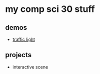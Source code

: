 # my comp sci 30 stuff
## demos
- [traffic light](http://wmcicompsci.ca)

## projects
- interactive scene
